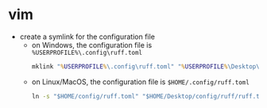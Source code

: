 # vim

- create a symlink for the configuration file
  - on Windows, the configuration file is `%USERPROFILE%\.config\ruff.toml`
    ```bat
    mklink "%USERPROFILE%\.config\ruff.toml" "%USERPROFILE%\Desktop\config\ruff\ruff.toml"
    ```
  - on Linux/MacOS, the configuration file is `$HOME/.config/ruff.toml`
    ```bat
    ln -s "$HOME/config/ruff.toml" "$HOME/Desktop/config/ruff/ruff.toml"
    ```
